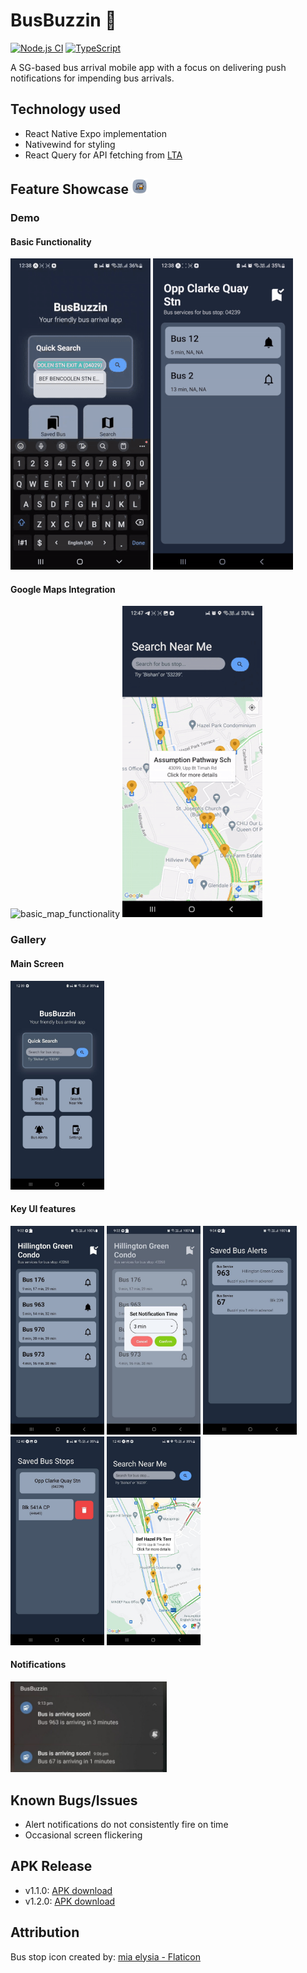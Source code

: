 # BusBuzzin :bus:

[![Node.js CI](https://github.com/KeeJin/BusBuzzin/actions/workflows/node.js.yml/badge.svg?branch=main)](https://github.com/KeeJin/BusBuzzin/actions/workflows/node.js.yml)
[![TypeScript](https://badges.frapsoft.com/typescript/code/typescript.svg?v=101)](https://github.com/ellerbrock/typescript-badges/)

A SG-based bus arrival mobile app with a focus on delivering push notifications for impending bus arrivals.

## Technology used

- React Native Expo implementation
- Nativewind for styling
- React Query for API fetching from [LTA](https://datamall.lta.gov.sg/content/datamall/en/dynamic-data.html)

## Feature Showcase <img alt="logo" src="src/assets/logo.png" width="25">

### Demo

#### Basic Functionality

<p float="left">
<img alt="quick_search_functionality" src="app_showcase/v1.2.0/quick_search_functionality.gif">
<img alt="swipe_to_delete_functionality" src="app_showcase/v1.2.0/swipe_to_delete_functionality.gif">
</p>

#### Google Maps Integration

<p float="left">
<img alt="basic_map_functionality" src="app_showcase/v1.2.0/basic_map_functionality.gif">
<img alt="map_search_functionality" src="app_showcase/v1.2.0/map_search_functionality.gif">
</p>

### Gallery

#### Main Screen

<img alt="main_screen" src="app_showcase/v1.2.0/main_screen.jpg" width="150">

#### Key UI features

<p float="left">
<img alt="bus_service_dashboard" src="app_showcase/v1.1.0/bus_service_dashboard.jpg" width="150">  
<img alt="set_alert_modal" src="app_showcase/v1.1.0/set_alert_modal.jpg" width="150">  
<img alt="saved_bus_alerts" src="app_showcase/v1.1.0/saved_bus_alerts.jpg" width="150">  
<img alt="swipe_to_delete" src="app_showcase/v1.2.0/swipe_to_delete.jpg" width="150">   
<img alt="maps" src="app_showcase/v1.2.0/maps.jpg" width="150">  
</p>

#### Notifications

<img alt="notifications" src="app_showcase/v1.1.0/notifications.jpg" width="250">

## Known Bugs/Issues
- Alert notifications do not consistently fire on time
- Occasional screen flickering

## APK Release

- v1.1.0: [APK download](https://www.dropbox.com/scl/fi/o5xuwqjcvkejuqv3aw6iz/BusBuzz_v1.1.0.apk?rlkey=xl6f1m1ondh1e5raz6swhbql5&dl=0)
- v1.2.0: [APK download](https://www.dropbox.com/scl/fi/w4jv8pv3hgnk1ybdka124/BusBuzzin_v1.2.0.apk?rlkey=5dc4w79330dqqokvig577pfij&dl=0)

## Attribution

Bus stop icon created by: <a href="https://www.flaticon.com/free-icons/bus-stop" title="bus stop icons"> mia elysia - Flaticon</a>
